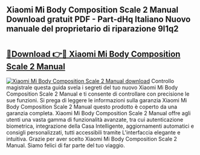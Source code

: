 ## Xiaomi Mi Body Composition Scale 2 Manual Download gratuit PDF - Part-dHq Italiano Nuovo manuale del proprietario di riparazione 9l1q2

# <h2><a href="http://dfg8m4k.blite.top/?on=Xiaomi+Mi+Body+Composition+Scale+2+Manual">🔗Download 👉🔴 Xiaomi Mi Body Composition Scale 2 Manual</a></h2>

[![Xiaomi Mi Body Composition Scale 2 Manual download](https://i.imgur.com/lujVjoI.png)](http://dfg8m4k.blite.top/?on=Xiaomi+Mi+Body+Composition+Scale+2+Manual)
Controllo magistrale questa guida svela i segreti del tuo nuovo Xiaomi Mi Body Composition Scale 2 Manual e ti consente di controllare con precisione le sue funzioni. Si prega di leggere le informazioni sulla garanzia Xiaomi Mi Body Composition Scale 2 Manual questo prodotto è coperto da una garanzia completa. Xiaomi Mi Body Composition Scale 2 Manual offre agli utenti una vasta gamma di funzionalità avanzate, tra cui autenticazione biometrica, integrazione della Casa Intelligente, aggiornamenti automatici e consigli personalizzati, tutti accessibili tramite L'interfaccia elegante e intuitiva. Grazie per aver scelto Xiaomi Mi Body Composition Scale 2 Manual. Siamo felici di far parte del tuo viaggio.
